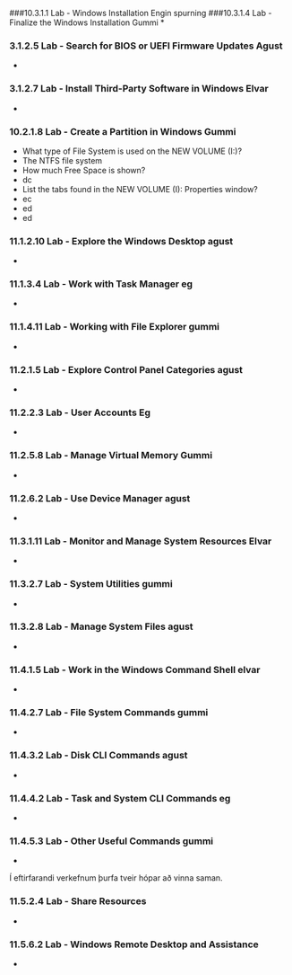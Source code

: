 ###10.3.1.1 Lab - Windows Installation
Engin spurning
###10.3.1.4 Lab - Finalize the Windows Installation Gummi 
 *
### 3.1.2.5 Lab - Search for BIOS or UEFI Firmware Updates Agust
 *
### 3.1.2.7 Lab - Install Third-Party Software in Windows Elvar
 *
### 10.2.1.8 Lab - Create a Partition in Windows Gummi
 * What type of File System is used on the NEW VOLUME (I:)?
  * The NTFS file system
 * How much Free Space is shown?
  * dc
 * List the tabs found in the NEW VOLUME (I): Properties window?
  * ec
 * ed
  * ed

### 11.1.2.10 Lab - Explore the Windows Desktop agust
 *
### 11.1.3.4 Lab - Work with Task Manager eg
 *
### 11.1.4.11 Lab - Working with File Explorer gummi
 *
### 11.2.1.5 Lab - Explore Control Panel Categories agust
 *
### 11.2.2.3 Lab - User Accounts Eg
 *
### 11.2.5.8 Lab - Manage Virtual Memory Gummi
 *
### 11.2.6.2 Lab - Use Device Manager agust
 *
### 11.3.1.11 Lab - Monitor and Manage System Resources Elvar
 *
### 11.3.2.7 Lab - System Utilities gummi
 *
### 11.3.2.8 Lab - Manage System Files agust
 *
### 11.4.1.5 Lab - Work in the Windows Command Shell elvar
 *
### 11.4.2.7 Lab - File System Commands gummi
 *
### 11.4.3.2 Lab - Disk CLI Commands agust
 *
### 11.4.4.2 Lab - Task and System CLI Commands eg
 *
### 11.4.5.3 Lab - Other Useful Commands gummi
 *
Í eftirfarandi verkefnum þurfa tveir hópar að vinna saman.
 
### 11.5.2.4 Lab - Share Resources
 *
### 11.5.6.2 Lab - Windows Remote Desktop and Assistance
 *
